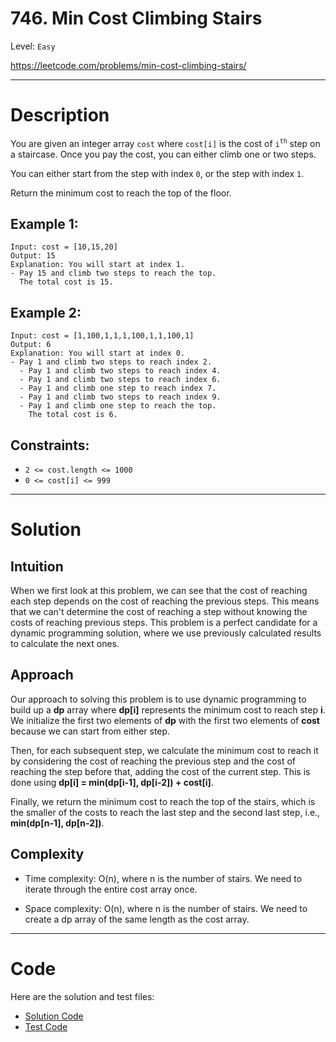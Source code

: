 # 746. Min Cost Climbing Stairs

Level: `Easy`

https://leetcode.com/problems/min-cost-climbing-stairs/

---

# Description

You are given an integer array `cost` where `cost[i]` is the cost of `i`<sup>`th`</sup> step on a staircase. Once you pay the cost, you can either climb one or two steps.

You can either start from the step with index `0`, or the step with index `1`.

Return the minimum cost to reach the top of the floor.

## Example 1:

    Input: cost = [10,15,20]
    Output: 15
    Explanation: You will start at index 1.
    - Pay 15 and climb two steps to reach the top.
      The total cost is 15.

## Example 2:

    Input: cost = [1,100,1,1,1,100,1,1,100,1]
    Output: 6
    Explanation: You will start at index 0.
    - Pay 1 and climb two steps to reach index 2.
      - Pay 1 and climb two steps to reach index 4.
      - Pay 1 and climb two steps to reach index 6.
      - Pay 1 and climb one step to reach index 7.
      - Pay 1 and climb two steps to reach index 9.
      - Pay 1 and climb one step to reach the top.
        The total cost is 6.

## Constraints:

- `2 <= cost.length <= 1000`
- `0 <= cost[i] <= 999`

---

# Solution

## Intuition
When we first look at this problem, we can see that the cost of reaching each step depends on the cost of reaching the previous steps. This means that we can't determine the cost of reaching a step without knowing the costs of reaching previous steps. This problem is a perfect candidate for a dynamic programming solution, where we use previously calculated results to calculate the next ones.

## Approach
Our approach to solving this problem is to use dynamic programming to build up a **dp** array where **dp[i]** represents the minimum cost to reach step **i**. We initialize the first two elements of **dp** with the first two elements of **cost** because we can start from either step.

Then, for each subsequent step, we calculate the minimum cost to reach it by considering the cost of reaching the previous step and the cost of reaching the step before that, adding the cost of the current step. This is done using **dp[i] = min(dp[i-1], dp[i-2]) + cost[i]**.

Finally, we return the minimum cost to reach the top of the stairs, which is the smaller of the costs to reach the last step and the second last step, i.e., **min(dp[n-1], dp[n-2])**.

## Complexity
- Time complexity:
  O(n), where n is the number of stairs. We need to iterate through the entire cost array once.

- Space complexity:
  O(n), where n is the number of stairs. We need to create a dp array of the same length as the cost array.

---

# Code
Here are the solution and test files:
- [Solution Code](./solution.go)
- [Test Code](./solution_test.go)